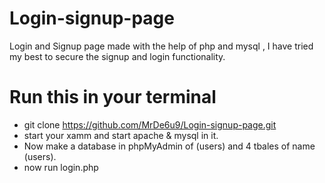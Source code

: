 # Login-signup-page
Login and Signup page made with the help of php and mysql , I have tried my best to secure the signup and login functionality.

# Run this in your terminal
- git clone https://github.com/MrDe6u9/Login-signup-page.git
- start your xamm and start apache & mysql in it.
- Now make a database in phpMyAdmin of (users) and 4 tbales of name (users).
- now run login.php
